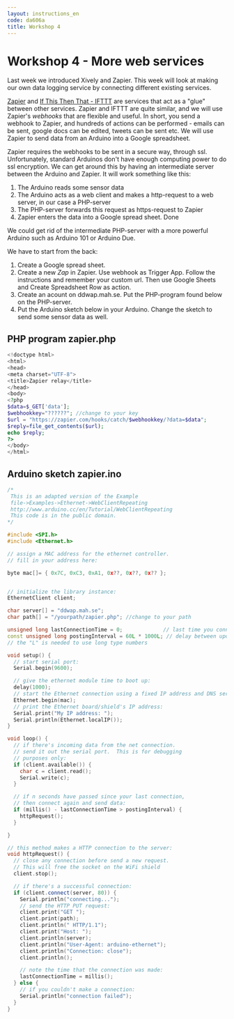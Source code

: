 ```yaml
---
layout: instructions_en
code: da606a
title: Workshop 4
---
```


# Workshop 4 - More web services

Last week we introduced Xively and Zapier. This week will look at making our own data logging service by connecting different existing services. 

[Zapier](http://zapier.com) and [If This Then That - IFTTT](http://ifttt.com) are services that act as a "glue" between other services. Zapier and IFTTT are quite similar, and we will use Zapier's *webhooks* that are flexible and useful. In short, you send a webhook to Zapier, and hundreds of actions can be performed - emails can be sent, google docs can be edited, tweets can be sent etc. We will use Zapier to send data from an Arduino into a Google spreadsheet. 

Zapier requires the webhooks to be sent in  a secure way, through ssl. Unfortunately, standard Arduinos don't have enough computing power to do ssl encryption. We can get around this by having an intermediate server between the Arduino and Zapier. It will work something like this:

1. The Arduino reads some sensor data
2. The Arduino acts as a web client and makes a http-request to a web server, in our case a PHP-server
3. The PHP-server forwards this request as https-request to Zapier
4. Zapier enters the data into a Google spread sheet. Done

We could get rid of the intermediate PHP-server with a more powerful Arduino such as Arduino 101 or Arduino Due.

We have to start from the back:

1. Create a Google spread sheet. 
2. Create a new *Zap* in Zapier. Use webhook as Trigger App. Follow the instructions and remember your custom url. Then use Google Sheets and Create Spreadsheet Row as action.
3. Create an acount on ddwap.mah.se. Put the PHP-program found below on the PHP-server.
4. Put the Arduino sketch below in your Arduino. Change the sketch to send some sensor data as well. 

## PHP program zapier.php

```php
<!doctype html>
<html>
<head>
<meta charset="UTF-8">
<title>Zapier relay</title>
</head>
<body>
<?php
$data=$_GET['data'];
$webhookkey="??????"; //change to your key
$url = "https://zapier.com/hooks/catch/$webhookkey/?data=$data";
$reply=file_get_contents($url);
echo $reply;
?>
</body>
</html>
```


## Arduino sketch zapier.ino

```cpp
/*
 This is an adapted version of the Example
 file->Examples->Ethernet->WebClientRepeating
 http://www.arduino.cc/en/Tutorial/WebClientRepeating
 This code is in the public domain.
*/

#include <SPI.h>
#include <Ethernet.h>

// assign a MAC address for the ethernet controller.
// fill in your address here:

byte mac[]= { 0x7C, 0xC3, 0xA1, 0x??, 0x??, 0x?? };


// initialize the library instance:
EthernetClient client;

char server[] = "ddwap.mah.se";
char path[] = "/yourpath/zapier.php"; //change to your path

unsigned long lastConnectionTime = 0;             // last time you connected to the server, ms 
const unsigned long postingInterval = 60L * 1000L; // delay between updates, ms
// the "L" is needed to use long type numbers

void setup() {
  // start serial port:
  Serial.begin(9600);

  // give the ethernet module time to boot up:
  delay(1000);
  // start the Ethernet connection using a fixed IP address and DNS server:
  Ethernet.begin(mac);
  // print the Ethernet board/shield's IP address:
  Serial.print("My IP address: ");
  Serial.println(Ethernet.localIP());
}

void loop() {
  // if there's incoming data from the net connection.
  // send it out the serial port.  This is for debugging
  // purposes only:
  if (client.available()) {
    char c = client.read();
    Serial.write(c);
  }

  // if n seconds have passed since your last connection,
  // then connect again and send data:
  if (millis() - lastConnectionTime > postingInterval) {
    httpRequest();
  }

}

// this method makes a HTTP connection to the server:
void httpRequest() {
  // close any connection before send a new request.
  // This will free the socket on the WiFi shield
  client.stop();

  // if there's a successful connection:
  if (client.connect(server, 80)) {
    Serial.println("connecting...");
    // send the HTTP PUT request:
    client.print("GET ");
    client.print(path);
    client.println(" HTTP/1.1");
    client.print("Host: ");
    client.println(server);
    client.println("User-Agent: arduino-ethernet");
    client.println("Connection: close");
    client.println();

    // note the time that the connection was made:
    lastConnectionTime = millis();
  } else {
    // if you couldn't make a connection:
    Serial.println("connection failed");
  }
}

```

